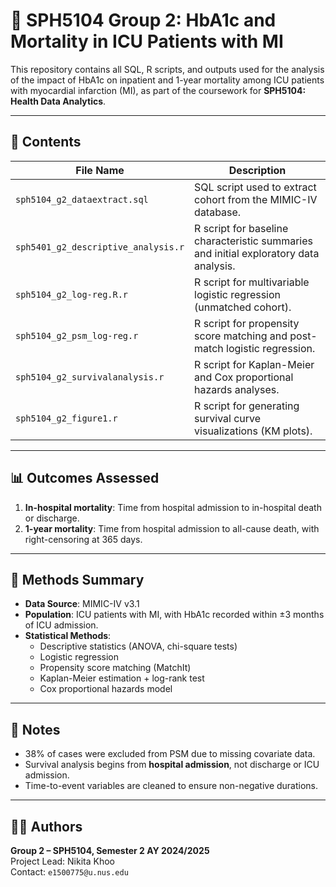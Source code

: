 # 📁 SPH5104 Group 2: HbA1c and Mortality in ICU Patients with MI

This repository contains all SQL, R scripts, and outputs used for the analysis of the impact of HbA1c on inpatient and 1-year mortality among ICU patients with myocardial infarction (MI), as part of the coursework for **SPH5104: Health Data Analytics**.

---

## 📄 Contents

| File Name                          | Description |
|-----------------------------------|-------------|
| `sph5104_g2_dataextract.sql`      | SQL script used to extract cohort from the MIMIC-IV database. |
| `sph5401_g2_descriptive_analysis.r` | R script for baseline characteristic summaries and initial exploratory data analysis. |
| `sph5104_g2_log-reg.R.r`          | R script for multivariable logistic regression (unmatched cohort). |
| `sph5104_g2_psm_log-reg.r`        | R script for propensity score matching and post-match logistic regression. |
| `sph5104_g2_survivalanalysis.r`   | R script for Kaplan-Meier and Cox proportional hazards analyses. |
| `sph5104_g2_figure1.r`            | R script for generating survival curve visualizations (KM plots). |

---

## 📊 Outcomes Assessed

1. **In-hospital mortality**: Time from hospital admission to in-hospital death or discharge.
2. **1-year mortality**: Time from hospital admission to all-cause death, with right-censoring at 365 days.

---

## 🧪 Methods Summary

- **Data Source**: MIMIC-IV v3.1  
- **Population**: ICU patients with MI, with HbA1c recorded within ±3 months of ICU admission.  
- **Statistical Methods**:
  - Descriptive statistics (ANOVA, chi-square tests)
  - Logistic regression
  - Propensity score matching (MatchIt)
  - Kaplan-Meier estimation + log-rank test
  - Cox proportional hazards model

---

## 📌 Notes

- 38% of cases were excluded from PSM due to missing covariate data.
- Survival analysis begins from **hospital admission**, not discharge or ICU admission.
- Time-to-event variables are cleaned to ensure non-negative durations.

---

## 👩‍💻 Authors

**Group 2 – SPH5104, Semester 2 AY 2024/2025**  
Project Lead: Nikita Khoo  
Contact: `e1500775@u.nus.edu`
